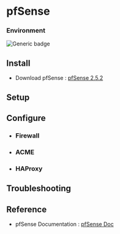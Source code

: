 # pfSense

### Environment
![Generic badge](https://img.shields.io/badge/vSphere_Hypervisor(EXSi)-7.0-green.svg)

## Install
  - Download pfSense : [pfSense 2.5.2](https://www.pfsense.org/download/)

## Setup

## Configure
- ### Firewall

- ### ACME

- ### HAProxy

## Troubleshooting

## Reference
  - pfSense Documentation : [pfSense Doc](https://docs.netgate.com/pfsense/en/latest/)
